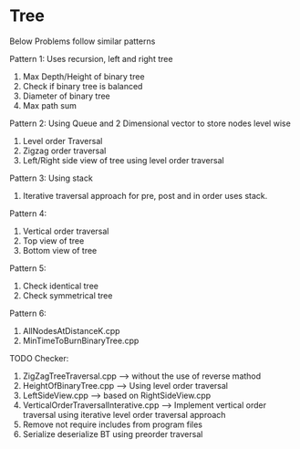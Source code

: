 # Tree

Below Problems follow similar patterns

Pattern 1: Uses recursion, left and right tree
  1. Max Depth/Height of binary tree
  2. Check if binary tree is balanced
  3. Diameter of binary tree
  4. Max path sum

Pattern 2: Using Queue and 2 Dimensional vector to store nodes level wise
  1. Level order Traversal
  2. Zigzag order traversal
  3. Left/Right side view of tree using level order traversal

Pattern 3: Using stack
  1. Iterative traversal approach for pre, post and in order uses stack.

Pattern 4:
  1. Vertical order traversal
  2. Top view of tree
  3. Bottom view of tree

Pattern 5:
  1. Check identical tree
  2. Check symmetrical tree

Pattern 6:
  1. AllNodesAtDistanceK.cpp
  2. MinTimeToBurnBinaryTree.cpp


TODO Checker:
1. ZigZagTreeTraversal.cpp  --> without the use of reverse mathod
2. HeightOfBinaryTree.cpp   --> Using level order traversal
3. LeftSideView.cpp         --> based on RightSideView.cpp
4. VerticalOrderTraversalInterative.cpp --> Implement vertical order traversal using iterative level order traversal approach
5. Remove not require includes from program files
6. Serialize deserialize BT using preorder traversal
